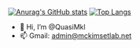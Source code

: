 [![Anurag's GitHub stats](https://github-readme-stats.vercel.app/api?username=QuasiMKl&theme=dark)](https://github.com/anuraghazra/github-readme-stats)
[![Top Langs](https://github-readme-stats.vercel.app/api/top-langs/?username=QuasiMkl&layout=compact&theme=discord_old_blurple)](https://github.com/anuraghazra/github-readme-stats)
- 👋 Hi, I’m @QuasiMkl
- 📫 Gmail: admin@mckimsetlab.net